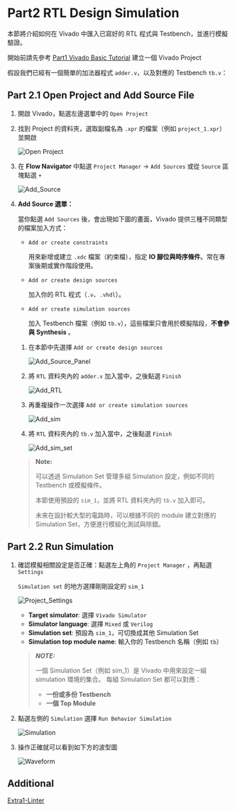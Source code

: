 # Part2 RTL Design Simulation

本節將介紹如何在 Vivado 中匯入已寫好的 RTL 程式與 Testbench，並進行模擬驗證。

開始前請先參考 [Part1 Vivado Basic Tutorial](../Part1-Vivado-Basic-Tutorial/README.md)
建立一個 Vivado Project

假設我們已經有一個簡單的加法器程式 `adder.v`，以及對應的 Testbench `tb.v`：

## Part 2.1 Open Project and Add Source File

1. 開啟 Vivado，點選左邊選單中的 `Open Project`

2. 找到 Project 的資料夾，選取副檔名為 `.xpr` 的檔案（例如 `project_1.xpr`）並開啟

    ![Open Project](./png/Open_Project.png)

3. 在 **Flow Navigator** 中點選 `Project Manager` → `Add Sources` 或從 `Source` 區塊點選 `+`

    ![Add_Source](./png/Add_Source.png)

4. **Add Source 選單：**

   當你點選 `Add Sources` 後，會出現如下圖的畫面，Vivado 提供三種不同類型的檔案加入方式：

   - `Add or create constraints`

     用來新增或建立 `.xdc` 檔案（約束檔），指定 **IO 腳位與時序條件**。常在專案後期或實作階段使用。

   - `Add or create design sources`

     加入你的 RTL 程式（`.v`、`.vhdl`）。

   - `Add or create simulation sources`

     加入 Testbench 檔案（例如 `tb.v`），這些檔案只會用於模擬階段，**不會參與 Synthesis** 。

    1. 在本節中先選擇 `Add or create design sources`

        ![Add_Source_Panel](./png/Add_Source_Panel.png)

    2. 將 `RTL` 資料夾內的 `adder.v` 加入當中，之後點選 `Finish`

        ![Add_RTL](./png/Add_RTL.png)

    3. 再重複操作一次選擇 `Add or create simulation sources`

        ![Add_sim](./png/Add_sim.png)

    4. 將 `RTL` 資料夾內的 `tb.v` 加入當中，之後點選 `Finish`

        ![Add_sim_set](./png/Add_simulation_set.png)

    > **Note:**
    >
    > 可以透過 Simulation Set 管理多組 Simulation 設定，例如不同的 Testbench 或模擬條件。
    >
    > 本節使用預設的 `sim_1`，並將 RTL 資料夾內的 `tb.v` 加入即可。
    >
    > 未來在設計較大型的電路時，可以根據不同的 module 建立對應的 Simulation Set，方便進行模組化測試與除錯。

## Part 2.2 Run Simulation

1. 確認模擬相關設定是否正確：點選左上角的 `Project Manager` ，再點選 `Settings`

    `Simulation set` 的地方選擇剛剛設定的 `sim_1`

    ![Project_Settings](./png/Project_settings.png)

    - **Target simulator**: 選擇 `Vivado Simulator`
    - **Simulator language**: 選擇 `Mixed` 或 `Verilog`
    - **Simulation set**: 預設為 `sim_1`，可切換成其他 Simulation Set
    - **Simulation top module name**: 輸入你的 Testbench 名稱（例如 `tb`）

    > **_NOTE:_**
    >
    > 一個 Simulation Set（例如 sim_1）是 Vivado 中用來設定一組 simulation 環境的集合。
    > 每組 Simulation Set 都可以對應：
    >
    > - **一份或多份 Testbench**
    > - **一個 Top Module**

2. 點選左側的 `Simulation` 選擇 `Run Behavior Simulation`

    ![Simulation](./png/Simulation.png)

3. 操作正確就可以看到如下方的波型圖

    ![Waveform](./png/Waveform.png)

## Additional

[Extra1-Linter](../Extra1-Linter/)
